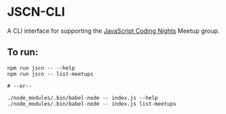 # JSCN-CLI
A CLI interface for supporting the [JavaScript Coding Nights](www.meetup.com/JS-Coding-Nights-Munich/) Meetup group.

## To run:
```
npm run jscn -- --help
npm run jscn -- list-meetups

# --or--

./node_modules/.bin/babel-node -- index.js --help
./node_modules/.bin/babel-node -- index.js list-meetups
```
